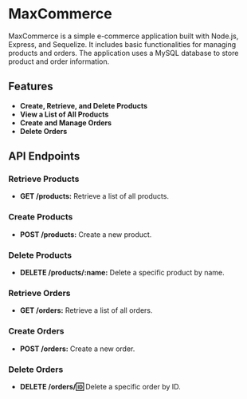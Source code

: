 # MaxCommerce
MaxCommerce is a simple e-commerce application built with Node.js, Express, and Sequelize. It includes basic functionalities for managing products and orders. The application uses a MySQL database to store product and order information.


## Features

- **Create, Retrieve, and Delete Products**
- **View a List of All Products**
- **Create and Manage Orders**
- **Delete Orders**

## API Endpoints

### Retrieve Products

- **GET /products:**
  Retrieve a list of all products.

### Create Products

- **POST /products:**
  Create a new product.

### Delete Products

- **DELETE /products/:name:**
  Delete a specific product by name.

### Retrieve Orders

- **GET /orders:**
  Retrieve a list of all orders.

### Create Orders

- **POST /orders:**
  Create a new order.

### Delete Orders

- **DELETE /orders/:id:**
  Delete a specific order by ID.

